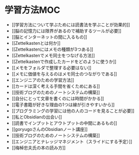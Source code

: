 # 学習方法MOC

- [[学習方法について学ぶためには読書法を学ぶことが効果的]]
- [[脳の記憶力には限界があるので補助するツールが必要]]
- [[脳とインターネットの間に入るもの]]
- [[Zettelkastenとは何か]]
- [[Zettelkastenにはメモの種類が3つある]]
- [[Zettelkastenでメモ同士をつなげる方法]]
- [[Zettelkastenで作成したカードをどのように使うか]]
- [[メモをフォルダで整理する必要はない]]
- [[メモに価値を与えるのはメモ同士のつながりである]]
- [[エンジニアのための学習方法]]
- [[カードは深く考える手間を省くためにある]]
- [[技術ブログのためのノートシステムの構築]]
- [[自分にとって文章を書くのには時間がかかる]]
- [[電子書籍が好きな理由の1つは線が引きやすいから]]
- [[プログラミングの学習には他の人のコードを見ることが必要]]
- [[私とObsidianの出会い]]
- [[読書でインプットとアウトプットの中間にあるもの]]
- [[goryugoさんのObsidianノート講座]]
- [[技術ブログのためのノートシステムの構築]]
- [[エンジニアとナレッジマネジメント（スライドにする予定）]]
- [[梅棹忠夫氏の本の読み方]]